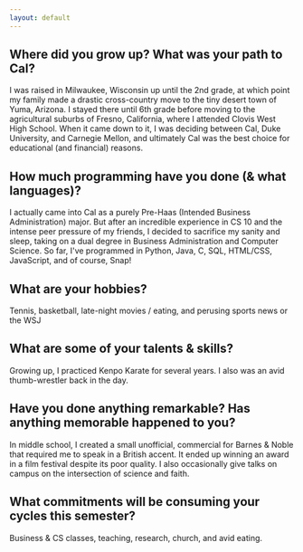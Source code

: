 ```yaml
---
layout: default
---
```


## Where did you grow up? What was your path to Cal? 

I was raised in Milwaukee, Wisconsin up until the 2nd grade, at which point my family made a drastic cross-country move to the tiny desert town of Yuma, Arizona. I stayed there until 6th grade before moving to the agricultural suburbs of Fresno, California, where I attended Clovis West High School. When it came down to it, I was deciding between Cal, Duke University, and Carnegie Mellon, and ultimately Cal was the best choice for educational (and financial) reasons. 

## How much programming have you done (& what languages)?

I actually came into Cal as a purely Pre-Haas (Intended Business Administration) major. But after an incredible experience in CS 10 and the intense peer pressure of my friends, I decided to sacrifice my sanity and sleep, taking on a dual degree in Business Administration and Computer Science. So far, I've programmed in Python, Java, C, SQL, HTML/CSS, JavaScript, and of course, Snap!

## What are your hobbies?

Tennis, basketball, late-night movies / eating, and perusing sports news or the WSJ

## What are some of your talents & skills? 

Growing up, I practiced Kenpo Karate for several years. I also was an avid thumb-wrestler back in the day. 

## Have you done anything remarkable? Has anything memorable happened to you? 

In middle school, I created a small unofficial, commercial for Barnes & Noble that required me to speak in a British accent. It ended up winning an award in a film festival despite its poor quality. I also occasionally give talks on campus on the intersection of science and faith. 

## What commitments will be consuming your cycles this semester? 

Business & CS classes, teaching, research, church, and avid eating. 
